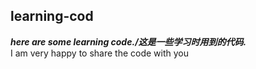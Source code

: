 ## learning-cod  
___here are  some learning code./这是一些学习时用到的代码.___  
I am very happy to share the code with you  
